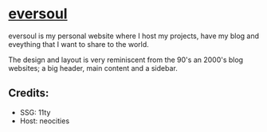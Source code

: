 # [eversoul](https://eversoul.neocities.org)

eversoul is my personal website where I host my projects, have my blog and eveything that I want to share to the world.

The design and layout is very reminiscent from the 90's an 2000's blog websites; a big header, main content and a sidebar.

## Credits:

- SSG: 11ty
- Host: neocities
